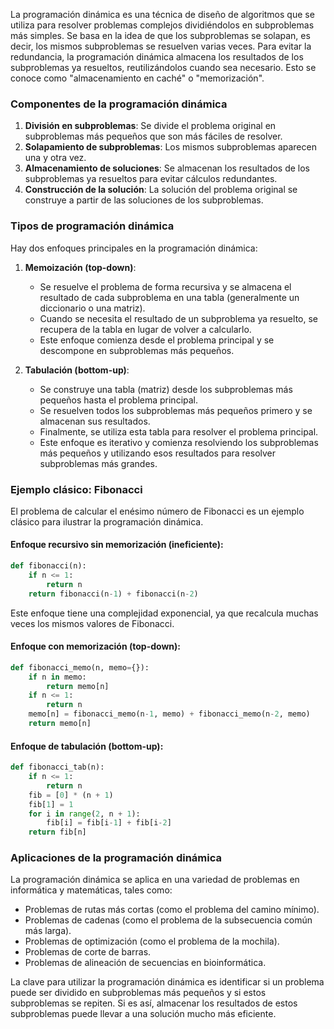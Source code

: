 La programación dinámica es una técnica de diseño de algoritmos que se utiliza para resolver problemas complejos dividiéndolos en subproblemas más simples. Se basa en la idea de que los subproblemas se solapan, es decir, los mismos subproblemas se resuelven varias veces. Para evitar la redundancia, la programación dinámica almacena los resultados de los subproblemas ya resueltos, reutilizándolos cuando sea necesario. Esto se conoce como "almacenamiento en caché" o "memorización".

### Componentes de la programación dinámica

1. **División en subproblemas**: Se divide el problema original en subproblemas más pequeños que son más fáciles de resolver.
2. **Solapamiento de subproblemas**: Los mismos subproblemas aparecen una y otra vez.
3. **Almacenamiento de soluciones**: Se almacenan los resultados de los subproblemas ya resueltos para evitar cálculos redundantes.
4. **Construcción de la solución**: La solución del problema original se construye a partir de las soluciones de los subproblemas.

### Tipos de programación dinámica

Hay dos enfoques principales en la programación dinámica:

1. **Memoización (top-down)**:
   - Se resuelve el problema de forma recursiva y se almacena el resultado de cada subproblema en una tabla (generalmente un diccionario o una matriz).
   - Cuando se necesita el resultado de un subproblema ya resuelto, se recupera de la tabla en lugar de volver a calcularlo.
   - Este enfoque comienza desde el problema principal y se descompone en subproblemas más pequeños.

2. **Tabulación (bottom-up)**:
   - Se construye una tabla (matriz) desde los subproblemas más pequeños hasta el problema principal.
   - Se resuelven todos los subproblemas más pequeños primero y se almacenan sus resultados.
   - Finalmente, se utiliza esta tabla para resolver el problema principal.
   - Este enfoque es iterativo y comienza resolviendo los subproblemas más pequeños y utilizando esos resultados para resolver subproblemas más grandes.

### Ejemplo clásico: Fibonacci

El problema de calcular el enésimo número de Fibonacci es un ejemplo clásico para ilustrar la programación dinámica.

#### Enfoque recursivo sin memorización (ineficiente):

```python
def fibonacci(n):
    if n <= 1:
        return n
    return fibonacci(n-1) + fibonacci(n-2)
```

Este enfoque tiene una complejidad exponencial, ya que recalcula muchas veces los mismos valores de Fibonacci.

#### Enfoque con memorización (top-down):

```python
def fibonacci_memo(n, memo={}):
    if n in memo:
        return memo[n]
    if n <= 1:
        return n
    memo[n] = fibonacci_memo(n-1, memo) + fibonacci_memo(n-2, memo)
    return memo[n]
```

#### Enfoque de tabulación (bottom-up):

```python
def fibonacci_tab(n):
    if n <= 1:
        return n
    fib = [0] * (n + 1)
    fib[1] = 1
    for i in range(2, n + 1):
        fib[i] = fib[i-1] + fib[i-2]
    return fib[n]
```

### Aplicaciones de la programación dinámica

La programación dinámica se aplica en una variedad de problemas en informática y matemáticas, tales como:

- Problemas de rutas más cortas (como el problema del camino mínimo).
- Problemas de cadenas (como el problema de la subsecuencia común más larga).
- Problemas de optimización (como el problema de la mochila).
- Problemas de corte de barras.
- Problemas de alineación de secuencias en bioinformática.

La clave para utilizar la programación dinámica es identificar si un problema puede ser dividido en subproblemas más pequeños y si estos subproblemas se repiten. Si es así, almacenar los resultados de estos subproblemas puede llevar a una solución mucho más eficiente.